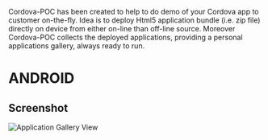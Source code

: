 Cordova-POC has been created to help to do demo of your Cordova app to customer on-the-fly. 
Idea is to deploy Html5 application bundle (i.e. zip file) directly on device from either on-line than off-line source. 
Moreover Cordova-POC collects the deployed applications, providing a personal applications gallery, always ready to run.



# ANDROID 

## Screenshot

![Application Gallery View](https://raw.github.com/bsorrentino/cordova-poc/master/screenshot/device-01.png)